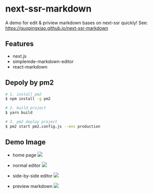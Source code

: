 # next-ssr-markdown
A demo for edit &amp; priview markdown bases on next-ssr quickly! See: https://guopingxiao.github.io/next-ssr-markdown

## Features
 - next.js
 - simplemde-markdown-editor
 - react-markdown

## Depoly by pm2

```bash
# 1. install pm2
$ npm install -g pm2

# 2. build project
$ yarn build

# 3. pm2 deploy project
$ pm2 start pm2.config.js --env production
```

## Demo Image
 - home page
  ![](https://user-gold-cdn.xitu.io/2019/2/25/169203f9e7cad512?w=2348&h=1040&f=png&s=1586684)
 
 - normal editor
  ![](https://user-gold-cdn.xitu.io/2019/2/25/169203ff351e6fd5?w=1228&h=1198&f=png&s=517734)
 
 - side-by-side editor
  ![](https://user-gold-cdn.xitu.io/2019/2/25/16920404565fb5db?w=2292&h=792&f=png&s=134608)
 
 - preview markdown
  ![](https://user-gold-cdn.xitu.io/2019/2/25/16920406f5cbca8f?w=2046&h=850&f=png&s=160736)
